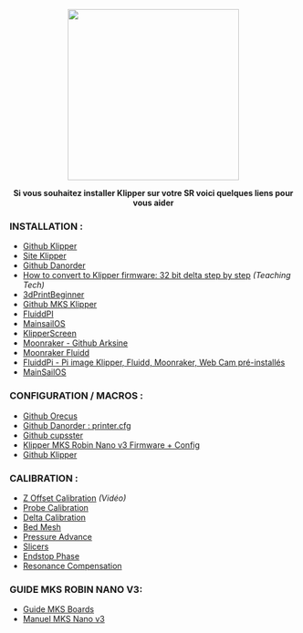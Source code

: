 <p align="center">  
  <img src="https://user-images.githubusercontent.com/62854582/165336191-0ab57463-6fc6-4fad-8408-ae8a53b843ed.png" width="300"/>  
</p>

<p align="center">
  <b>Si vous souhaitez installer Klipper sur votre SR voici quelques liens pour vous aider</b>
  </p>
  
### INSTALLATION :

- [Github Klipper](https://github.com/Klipper3d/klipper)
- [Site Klipper](https://www.klipper3d.org/)
- [Github Danorder](https://github.com/danorder/Flsun-super-racer-Full-klipper-config-)
- [How to convert to Klipper firmware: 32 bit delta step by step](https://www.youtube.com/watch?v=Cj7KpzbgExQ) *(Teaching Tech)*
- [3dPrintBeginner](https://3dprintbeginner.com/klipper-on-flsun-super-racer/)
- [Github MKS Klipper](https://github.com/makerbase-mks/Klipper-for-MKS-Boards)
- [FluiddPI](https://docs.fluidd.xyz/installation/fluiddpi)
- [MainsailOS](https://docs.mainsail.xyz/setup/mainsail-os)
- [KlipperScreen](https://github.com/jordanruthe/KlipperScreen)
- [Moonraker - Github Arksine](https://github.com/Arksine/moonraker)
- [Moonraker Fluidd](https://docs.fluidd.xyz/configuration/moonraker)
- [FluiddPi - Pi image Klipper, Fluidd, Moonraker, Web Cam pré-installés](https://github.com/fluidd-core/FluiddPi)
- [MainSailOS](https://github.com/mainsail-crew/MainsailOS)

### CONFIGURATION / MACROS :

- [Github Orecus](https://github.com/orecus/FLSUN-SR---Klipper)
- [Github Danorder : printer.cfg](https://github.com/danorder/Flsun-super-racer-Full-klipper-config-/blob/main/printer.cfg)
- [Github cupsster](https://github.com/cupsster/FLSUN-SR---Klipper-Config)
- [Klipper MKS Robin Nano v3 Firmware + Config](https://github.com/makerbase-mks/Klipper-for-MKS-Boards/tree/main/MKS%20Robin%20Nano%20V3.x)
- [Github Klipper](https://github.com/Klipper3d/klipper/tree/master/config)

### CALIBRATION :

- [Z Offset Calibration](https://youtu.be/U8EGKLJpQmo) *(Vidéo)*
- [Probe Calibration](https://www.klipper3d.org/Probe_Calibrate.html)
- [Delta Calibration](https://www.klipper3d.org/Delta_Calibrate.html)
- [Bed Mesh](https://www.klipper3d.org/Bed_Mesh.html)
- [Pressure Advance](https://www.klipper3d.org/Pressure_Advance.html)
- [Slicers](https://www.klipper3d.org/Slicers.html)
- [Endstop Phase](https://www.klipper3d.org/Endstop_Phase.html)
- [Resonance Compensation](https://www.klipper3d.org/Resonance_Compensation.html)

### GUIDE MKS ROBIN NANO V3:

- [Guide MKS Boards](https://github.com/makerbase-mks/Klipper-for-MKS-Boards/blob/main/MKS%20motherboard%20Raspberry%20Pi%20system%20and%20Klipper%20firmware%20upgrade%20guide.pdf)
- [Manuel MKS Nano v3](https://github.com/makerbase-mks/Klipper-for-MKS-Boards/blob/main/Klipper%E5%9B%BA%E4%BB%B6%E4%BD%BF%E7%94%A8%E8%AF%B4%E6%98%8E-Nano%20V3.pdf)


